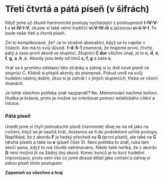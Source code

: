 # Třetí čtvrtá a pátá píseň \(v šifrách\)

Když jsme už zkusili harmonické postupy vycházející z posloupnosti **I-IV-V-I** a **vi-IV-I-V**, zkuste si také velmi tradiční **vi-V-IV-iii** a jazzovou **vi-ii-V-I**. To bude naše třetí a čtvrtá píseň.

Zní to komplikovaně, že? Je to strašné abstraktní, když se to napíše v číslech. Ale má to svůj důvod. **1-4-5-1** znamená, že hrajeme první, čtvrtý, pátý a zase první akord ve stupnici. Stupnici **C dur** všichni znají, je to **c**, **d**, **e**, **f**, **g**, **a** ,**h** ,**c**. Akordy jsou tedy od tónů **c, f, g** a zase **c**.

Vrať se k prvnímu odstavci této stránky a zahraj si ty dvě nové písně ve stupnici C. Klidně si přepiš akordy do písmenek. Pokud umíš na svůj hudební nástroj dobře, zkus si je zahrát i v jiných stupnicích, třeba ve vśech dvanácti.  
  
Je tohle všechno potřeba znát nazpaměť? Ne. Memorování nechme koňovi. Hudba je krásná, proto je možné se orientovat pomocí estetického cítění a intuice.

### Pátá píseň

Uvedli jsme si čtyři jednoduché písně \(harmonie\) dívej se na ně jako na cvičení, když se je naučíš hrát, dostanou se ti do podvědomí určité postupy. Napřiklad, že z akordu **F** je hezký přechod na **G** \(prvni píseň\), ale také na **C** \(druhá píseň\) a také na **e** \(píseň číslo 3\). Není potřeba to znát, ruka tam skočí sama, když to má člověk natrénováno. Nikdo také neříká, že z akordu **G** není možno jít na žádný jiný akord. Konec konců je to kurz hudební improvizace, proto vem vše co jsme dosud dělali jako cvičení a zahraj si pátou píseň tímto postupem:  
  
**Zapomeň na všechno a hraj**







